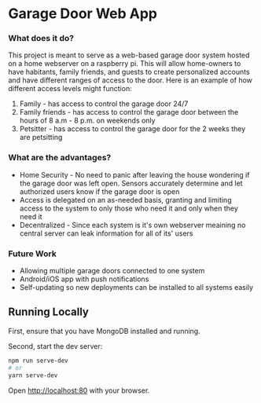 # Garage Door Web App

### What does it do?

This project is meant to serve as a web-based garage door system hosted on a home webserver on a raspberry pi.
This will allow home-owners to have habitants, family friends, and guests to create personalized accounts and have different ranges of access to the door.
Here is an example of how different access levels might function:

1. Family - has access to control the garage door 24/7
2. Family friends - has access to control the garage door between the hours of 8 a.m - 8 p.m. on weekends only
3. Petsitter - has access to control the garage door for the 2 weeks they are petsitting

### What are the advantages?

- Home Security - No need to panic after leaving the house wondering if the garage door was left open. Sensors accurately determine and let authorized users know if the garage door is open
- Access is delegated on an as-needed basis, granting and limiting access to the system to only those who need it and only when they need it
- Decentralized - Since each system is it's own webserver meaining no central server can leak information for all of its' users

### Future Work

- Allowing multiple garage doors connected to one system
- Android/iOS app with push notifications
- Self-updating so new deployments can be installed to all systems easily

## Running Locally

First, ensure that you have MongoDB installed and running.

Second, start the dev server:

```bash
npm run serve-dev
# or
yarn serve-dev
```

Open [http://localhost:80](http://localhost:80) with your browser.
